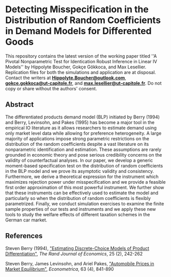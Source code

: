 # Detecting Misspecification in the Distribution of Random Coefficients in Demand Models for Differented Goods

This repository contains the latest version of the working paper titled ''A Pivotal Nonparametric Test for Identication Robust Inference in Linear IV Models'' by Hippolyte Boucher, Gokçe Gökkoca, and Max Lesellier. Replication files for both the simulations and application are at disposal. Contact the writers at **Hippolyte.Boucher@outlook.com**, **gokce.gokkoca@ut-capitole.fr**, and **max.lesellier@ut-capitole.fr**. Do not copy or share without the authors' consent.


## Abstract
The differentiated products demand model (BLP) initiated by Berry (1994) and Berry, Levinsohn, and Pakes (1995) has become a major tool in the empirical IO literature as it allows researchers to estimate demand using only market level data while allowing for preference heterogeneity. A large majority of applications impose strong parametric restrictions on the distribution of the random coefficients despite a vast literature on its nonparametric identification and estimation. These assumptions are rarely grounded in economic theory and pose serious credibility concerns on the validity of counterfactual analyses.  In our paper, we develop a generic moment-based specification test on the distribution of random coefficients in the BLP model and we prove its asymptotic validity and consistency. Furthermore, we derive a theoretical expression for the instrument which maximizes rejection power under misspecification and we provide a feasible first order approximation of this most powerful instrument. We further show that these instruments can be effectively used to estimate the model and particularly so when the distribution of random coefficients is flexibly parametrized. Finally, we conduct simulation exercises to examine the finite sample properties of our tests and instruments and we apply these new tools to study the welfare effects of different taxation schemes in the German car market.

## References

Steven Berry (1994), ["Estimating Discrete-Choice Models of Product Differentiation"][1], *The Rand Journal of Economics*, 25 (2), 242-262

Steven Berry, James Levinsohn, and Ariel Pakes, ["Automobile Prices in Market Equilibrium"][2], *Econometrica*, 63 (4), 841-890


[1]: https://www.jstor.org/stable/2555829
[2]: https://www.jstor.org/stable/2171802
